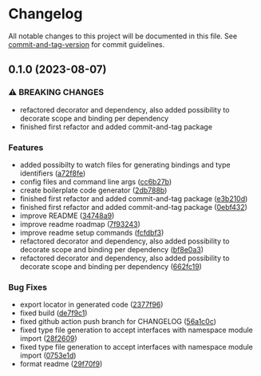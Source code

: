 # Changelog

All notable changes to this project will be documented in this file. See [commit-and-tag-version](https://github.com/absolute-version/commit-and-tag-version) for commit guidelines.

## 0.1.0 (2023-08-07)

### ⚠ BREAKING CHANGES

- refactored decorator and dependency, also added possibility to decorate scope and binding per dependency
- finished first refactor and added commit-and-tag package

### Features

- added possibilty to watch files for generating bindings and type identifiers ([a72f8fe](https://github.com/mrmilu/inversify-generator/commit/a72f8febd445fa1cdd94055269f49fb9d62d6967))
- config files and command line args ([cc6b27b](https://github.com/mrmilu/inversify-generator/commit/cc6b27b888f9841d7bea90b076edf3ae95d5caf6))
- create boilerplate code generator ([2db788b](https://github.com/mrmilu/inversify-generator/commit/2db788b8f95aa96f5bfe94d6528ddf88b413f73c))
- finished first refactor and added commit-and-tag package ([e3b210d](https://github.com/mrmilu/inversify-generator/commit/e3b210d9d2c4d7cadef805d6d30aafb85f7acd75))
- finished first refactor and added commit-and-tag package ([0ebf432](https://github.com/mrmilu/inversify-generator/commit/0ebf4322388df5f413433978c0017920530fef8d))
- improve README ([34748a9](https://github.com/mrmilu/inversify-generator/commit/34748a99236d922e8364d464c5cb00e4e4b68271))
- improve readme roadmap ([7f93243](https://github.com/mrmilu/inversify-generator/commit/7f9324394b30f68372cfa808b9e7c72d163eb8c5))
- improve readme setup commands ([fcfdbf3](https://github.com/mrmilu/inversify-generator/commit/fcfdbf314ed21e6c46bb670e756fa7e66dafc443))
- refactored decorator and dependency, also added possibility to decorate scope and binding per dependency ([bf8e0a3](https://github.com/mrmilu/inversify-generator/commit/bf8e0a3246b95fac72241f3045820f2920448ee8))
- refactored decorator and dependency, also added possibility to decorate scope and binding per dependency ([662fc19](https://github.com/mrmilu/inversify-generator/commit/662fc198986cffa26399cb1c4edbd4cbe0211b28))

### Bug Fixes

- export locator in generated code ([2377f96](https://github.com/mrmilu/inversify-generator/commit/2377f9646580c7057a5220095222a9aebab9818e))
- fixed build ([de7f9c1](https://github.com/mrmilu/inversify-generator/commit/de7f9c143567c5f567c5e90562cf8fecbef40169))
- fixed github action push branch for CHANGELOG ([56a1c0c](https://github.com/mrmilu/inversify-generator/commit/56a1c0c767f45648d3517fc7196ba649ec1dd3b8))
- fixed type file generation to accept interfaces with namespace module import ([28f2609](https://github.com/mrmilu/inversify-generator/commit/28f2609a71dff4b3fabd888e321740001f3c938c))
- fixed type file generation to accept interfaces with namespace module import ([0753e1d](https://github.com/mrmilu/inversify-generator/commit/0753e1dafc22bc0b68dd684654800766019ab8aa))
- format readme ([29f70f9](https://github.com/mrmilu/inversify-generator/commit/29f70f9034d0a762f6aadca77b09fabdbafc3661))
